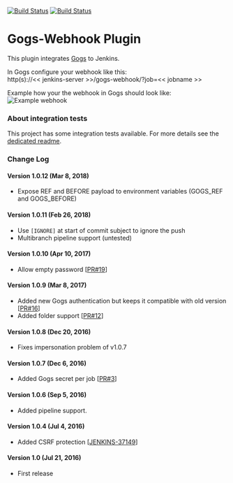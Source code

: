 [![Build Status](https://ci.jenkins.io/buildStatus/icon?job=Plugins/gogs-webhook-plugin/master)](https://ci.jenkins.io/blue/organizations/jenkins/Plugins%2Fgogs-webhook-plugin/activity/) [![Build Status](https://travis-ci.org/jenkinsci/gogs-webhook-plugin.svg?branch=master)](https://travis-ci.org/jenkinsci/gogs-webhook-plugin)

Gogs-Webhook Plugin
===================

This plugin integrates [Gogs](https://gogs.io/) to Jenkins.<br>

In Gogs configure your webhook like this:<br>
http(s)://<< jenkins-server >>/gogs-webhook/?job=<< jobname >>

Example how your the webhook in Gogs should look like:
![Example webhook](https://github.com/jenkinsci/gogs-webhook-plugin/raw/master/bin/gogs-webhook-screenshot.png)

### About integration tests

This project has some integration tests available. For more details see the [dedicated readme](about_integration_tests.md).

### Change Log
#### Version 1.0.12 (Mar 8, 2018)
- Expose REF and BEFORE payload to environment variables (GOGS_REF and GOGS_BEFORE) 

#### Version 1.0.11 (Feb 26, 2018)
- Use `[IGNORE]` at start of commit subject to ignore the push
- Multibranch pipeline support (untested)

#### Version 1.0.10 (Apr 10, 2017)
- Allow empty password [[PR#19](https://github.com/jenkinsci/gogs-webhook-plugin/pull/19)]

#### Version 1.0.9 (Mar 8, 2017)
- Added new Gogs authentication but keeps it compatible with old version [[PR#16](https://github.com/jenkinsci/gogs-webhook-plugin/pull/16)]
- Added folder support [[PR#12](https://github.com/jenkinsci/gogs-webhook-plugin/pull/12)]

#### Version 1.0.8 (Dec 20, 2016)
- Fixes impersonation problem of v1.0.7

#### Version 1.0.7 (Dec 6, 2016)
- Added Gogs secret per job [[PR#3](https://github.com/jenkinsci/gogs-webhook-plugin/pull/3)]

#### Version 1.0.6 (Sep 5, 2016)
- Added pipeline support.

#### Version 1.0.4 (Jul 4, 2016)
- Added CSRF protection [[JENKINS-37149](https://issues.jenkins-ci.org/browse/JENKINS-37149)]

#### Version 1.0 (Jul 21, 2016)
- First release

